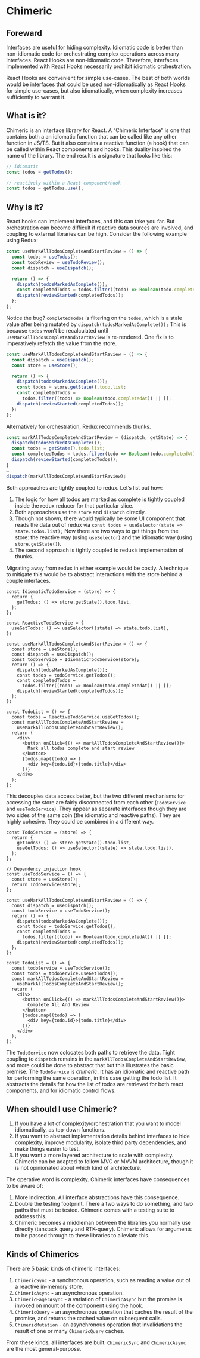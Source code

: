# Chimeric

## Foreward

Interfaces are useful for hiding complexity. Idiomatic code is better than non-idiomatic code for orchestrating complex operations across many interfaces. React Hooks are non-idiomatic code. Therefore, interfaces implemented with React Hooks necessarily prohibit idiomatic orchestration.

React Hooks are convenient for simple use-cases. The best of both worlds would be interfaces that could be used non-idiomatically as React Hooks for simple use-cases, but also idiomatically, when complexity increases sufficiently to warrant it.

## What is it?

Chimeric is an interface library for React. A “Chimeric Interface” is one that contains both a an idiomatic function that can be called like any other function in JS/TS. But it also contains a reactive function (a hook) that can be called within React components and hooks. This duality inspired the name of the library. The end result is a signature that looks like this:

```ts
// idiomatic
const todos = getTodos();

// reactively within a React component/hook
const todos = getTodos.use();
```

## Why is it?

React hooks can implement interfaces, and this can take you far. But orchestration can become difficult if reactive data sources are involved, and coupling to external libraries can be high. Consider the following example using Redux:

```ts
const useMarkAllTodosCompleteAndStartReview = () => {
  const todos = useTodos();
  const todoReview = useTodoReview();
  const dispatch = useDispatch();

  return () => {
    dispatch(todosMarkedAsComplete());
    const completedTodos = todos.filter((todo) => Boolean(todo.completedAt));
    dispatch(reviewStarted(completedTodos));
  };
};
```

Notice the bug? `completedTodos` is filtering on the `todos`, which is a stale value after being mutated by `dispatch(todosMarkedAsComplete());` This is because `todos` won’t be recalculated until `useMarkAllTodosCompleteAndStartReview` is re-rendered. One fix is to imperatively refetch the value from the store.

```ts
const useMarkAllTodosCompleteAndStartReview = () => {
  const dispatch = useDispatch();
  const store = useStore();

  return () => {
    dispatch(todosMarkedAsComplete());
    const todos = store.getState().todo.list;
    const completedTodos =
      todos.filter((todo) => Boolean(todo.completedAt)) || [];
    dispatch(reviewStarted(completedTodos));
  };
};
```

Alternatively for orchestration, Redux recommends thunks.

```ts
const markAllTodosCompleteAndStartReview = (dispatch, getState) => {
  dispatch(todosMarkedAsComplete());
  const todos = getState().todo.list;
  const completedTodos = todos.filter(todo => Boolean(todo.completedAt)) || [];
  dispatch(reviewStarted(completedTodos));
}
…
dispatch(markAllTodosCompleteAndStartReview);
```

Both approaches are tightly coupled to redux. Let’s list out how:

1. The logic for how all todos are marked as complete is tightly coupled inside the redux reducer for that particular slice.
2. Both approaches use the `store` and `dispatch` directly.
3. Though not shown, there would typically be some UI component that reads the data out of redux via `const todos = useSelector(state => state.todos.list);` Now there are two ways to get things from the store: the reactive way (using `useSelector`) and the idiomatic way (using `store.getState()`).
4. The second approach is tightly coupled to redux’s implementation of thunks.

Migrating away from redux in either example would be costly. A technique to mitigate this would be to abstract interactions with the store behind a couple interfaces.

```tsx
const IdiomaticTodoService = (store) => {
  return {
    getTodos: () => store.getState().todo.list,
  };
};

const ReactiveTodoService = {
  useGetTodos: () => useSelector((state) => state.todo.list),
};

const useMarkAllTodosCompleteAndStartReview = () => {
  const store = useStore();
  const dispatch = useDispatch();
  const todoService = IdiomaticTodoService(store);
  return () => {
    dispatch(todosMarkedAsComplete());
    const todos = todoService.getTodos();
    const completedTodos =
      todos.filter((todo) => Boolean(todo.completedAt)) || [];
    dispatch(reviewStarted(completedTodos));
  };
};

const TodoList = () => {
  const todos = ReactiveTodoService.useGetTodos();
  const markAllTodosCompleteAndStartReview =
    useMarkAllTodosCompleteAndStartReview();
  return (
    <div>
      <button onClick={() => markAllTodosCompleteAndStartReview()}>
        Mark all todos complete and start review
      </button>
      {todos.map((todo) => (
        <div key={todo.id}>{todo.title}</div>
      ))}
    </div>
  );
};
```

This decouples data access better, but the two different mechanisms for accessing the store are fairly disconnected from each other (`TodoService` and `useTodoService`). They appear as separate interfaces though they are two sides of the same coin (the idiomatic and reactive paths). They are highly cohesive. They could be combined in a different way.

```tsx
const TodoService = (store) => {
  return {
    getTodos: () => store.getState().todo.list,
    useGetTodos: () => useSelector((state) => state.todo.list),
  };
};

// Dependency injection hook
const useTodoService = () => {
  const store = useStore();
  return TodoService(store);
};

const useMarkAllTodosCompleteAndStartReview = () => {
  const dispatch = useDispatch();
  const todoService = useTodoService();
  return () => {
    dispatch(todosMarkedAsComplete());
    const todos = todoService.getTodos();
    const completedTodos =
      todos.filter((todo) => Boolean(todo.completedAt)) || [];
    dispatch(reviewStarted(completedTodos));
  };
};

const TodoList = () => {
  const todoService = useTodoService();
  const todos = todoService.useGetTodos();
  const markAllTodosCompleteAndStartReview =
    useMarkAllTodosCompleteAndStartReview();
  return (
    <div>
      <button onClick={() => markAllTodosCompleteAndStartReview()}>
        Complete All And Review
      </button>
      {todos.map((todo) => (
        <div key={todo.id}>{todo.title}</div>
      ))}
    </div>
  );
};
```

The `TodoService` now colocates both paths to retrieve the data. Tight coupling to `dispatch` remains in the `markAllTodosCompleteAndStartReview`, and more could be done to abstract that but this illustrates the basic premise. The `TodoService` is _chimeric_. It has an idiomatic and reactive path for performing the same operation, in this case getting the todo list. It abstracts the details for how the list of todos are retrieved for both react components, and for idiomatic control flows.

## When should I use Chimeric?

1. If you have a lot of complexity/orchestration that you want to model idiomatically, as top-down functions.
2. If you want to abstract implementation details behind interfaces to hide complexity, improve modularity, isolate third party dependencies, and make things easier to test.
3. If you want a more layered architecture to scale with complexity. Chimeric can be adapted to follow MVC or MVVM architecture, though it is not opinionated about which kind of architecture.

The operative word is complexity. Chimeric interfaces have consequences to be aware of:

1. More indirection. All interface abstractions have this consequence.
2. Double the testing footprint. There a two ways to do something, and two paths that must be tested. Chimeric comes with a testing suite to address this.
3. Chimeric becomes a middleman between the libraries you normally use directly (tanstack query and RTK-query). Chimeric allows for arguments to be passed through to these libraries to alleviate this.

## Kinds of Chimerics

There are 5 basic kinds of chimeric interfaces:

1. `ChimericSync` - a synchronous operation, such as reading a value out of a reactive in-memory store.
2. `ChimericAsync` - an asynchronous operation.
3. `ChimericEagerAsync` - a variation of `ChimericAsync` but the promise is invoked on mount of the component using the hook.
4. `ChimericQuery` - an asynchronous operation that caches the result of the promise, and returns the cached value on subsequent calls.
5. `ChimericMutation` - an asynchronous operation that invalidations the result of one or many `ChimericQuery` caches.

From these kinds, all interfaces are built. `ChimericSync` and `ChimericAsync` are the most general-purpose.
